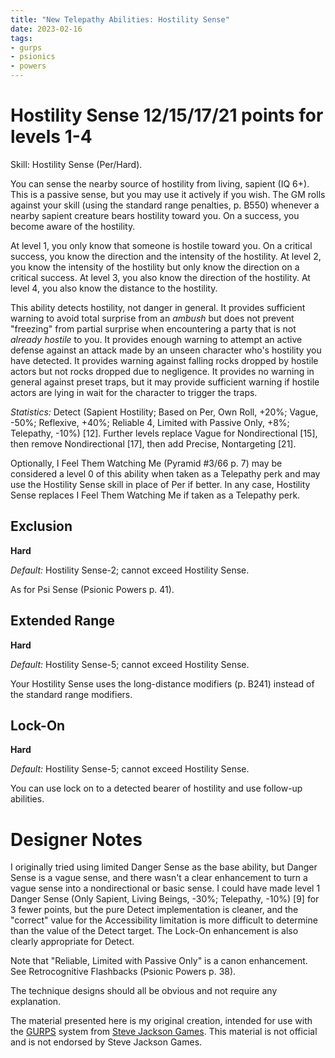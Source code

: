 ```yaml
---
title: "New Telepathy Abilities: Hostility Sense"
date: 2023-02-16
tags:
- gurps
- psionics
- powers
---
```


# Hostility Sense 12/15/17/21 points for levels 1-4
Skill: Hostility Sense (Per/Hard).

You can sense the nearby source of hostility from living, sapient (IQ 6+). This is a passive sense, but you may use it actively if you wish. The GM rolls against your skill (using the standard range penalties, p. B550) whenever a nearby sapient creature bears hostility toward you. On a success, you become aware of the hostility.

At level 1, you only know that someone is hostile toward you. On a critical success, you know the direction and the intensity of the hostility. At level 2, you know the intensity of the hostility but only know the direction on a critical success. At level 3, you also know the direction of the hostility. At level 4, you also know the distance to the hostility.

This ability detects hostility, not danger in general. It provides sufficient warning to avoid total surprise from an _ambush_ but does not prevent "freezing" from partial surprise when encountering a party that is not _already hostile_ to you. It provides enough warning to attempt an active defense against an attack made by an unseen character who's hostility you have detected. It provides warning against falling rocks dropped by hostile actors but not rocks dropped due to negligence. It provides no warning in general against preset traps, but it may provide sufficient warning if hostile actors are lying in wait for the character to trigger the traps.

_Statistics:_ Detect (Sapient Hostility; Based on Per, Own Roll, +20%; Vague, -50%; Reflexive, +40%; Reliable 4, Limited with Passive Only, +8%; Telepathy, -10%) [12]. Further levels replace Vague for Nondirectional [15], then remove Nondirectional [17], then add Precise, Nontargeting [21].

Optionally, I Feel Them Watching Me (Pyramid #3/66 p. 7) may be considered a level 0 of this ability  when taken as a Telepathy perk and may use the Hostility Sense skill in place of Per if better. In any case, Hostility Sense replaces I Feel Them Watching Me if taken as a Telepathy perk.

## Exclusion
**Hard**

_Default:_ Hostility Sense-2; cannot exceed Hostility Sense.

As for Psi Sense (Psionic Powers p. 41).

## Extended Range
**Hard**

_Default:_ Hostility Sense-5; cannot exceed Hostility Sense.

Your Hostility Sense uses the long-distance modifiers (p. B241) instead of the standard range modifiers.

## Lock-On
**Hard**

_Default:_ Hostility Sense-5; cannot exceed Hostility Sense.

You can use lock on to a detected bearer of hostility and use follow-up abilities.

# Designer Notes

I originally tried using limited Danger Sense as the base ability, but Danger Sense is a vague sense, and there wasn't a clear enhancement to turn a vague sense into a nondirectional or basic sense. I could have made level 1 Danger Sense (Only Sapient, Living Beings, -30%; Telepathy, -10%) [9] for 3 fewer points, but the pure Detect implementation is cleaner, and the "correct" value for the Accessibility limitation is more difficult to determine than the value of the Detect target. The Lock-On enhancement is also clearly appropriate for Detect.

Note that "Reliable, Limited with Passive Only" is a canon enhancement. See Retrocognitive Flashbacks (Psionic Powers p. 38).

The technique designs should all be obvious and not require any explanation.

The material presented here is my original creation, intended for use with the [GURPS](https://www.sjgames.com/gurps/) system from [Steve Jackson Games](https://www.sjgames.com/). This material is not official and is not endorsed by Steve Jackson Games.
